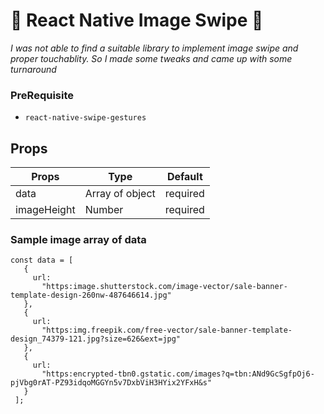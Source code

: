 # 🎉 React Native Image Swipe 🚀 

*I was not able to find a suitable library to implement image swipe and proper touchablity. So I made some tweaks and came up with some turnaround*

### PreRequisite

- ```react-native-swipe-gestures```

## Props


| Props | Type | Default |
| --- | --- | --- |
| data | Array of object | required |
| imageHeight | Number | required |



### Sample image array of data

```
const data = [
   {
     url:
       "https:image.shutterstock.com/image-vector/sale-banner-template-design-260nw-487646614.jpg"
   },
   {
     url:
       "https:img.freepik.com/free-vector/sale-banner-template-design_74379-121.jpg?size=626&ext=jpg"
   },
   {
     url:
       "https:encrypted-tbn0.gstatic.com/images?q=tbn:ANd9GcSgfpOj6-pjVbg0rAT-PZ93idqoMGGYn5v7DxbViH3HYix2YFxH&s"
   }
 ];
```


